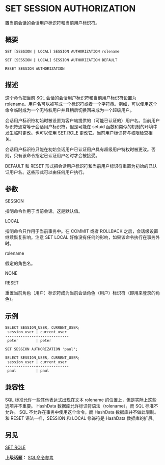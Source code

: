 # SET SESSION AUTHORIZATION

置当前会话的会话用户标识符和当前用户标识符。

## 概要

```
SET [SESSION | LOCAL] SESSION AUTHORIZATION rolename

SET [SESSION | LOCAL] SESSION AUTHORIZATION DEFAULT

RESET SESSION AUTHORIZATION
```

## 描述

这个命令把当前 SQL 会话的会话用户标识符和当前用户标识符设置为 rolename。用户名可以被写成一个标识符或者一个字符串。例如，可以使用这个命令临时成为一个无特权用户并且稍后切换回来成为一个超级用户。

会话用户标识符初始时被设置为客户端提供的（可能已认证的）用户名。当前用户标识符通常等于会话用户标识符，但是可能在 setuid 函数和类似的机制的环境中发生临时更改。也可以使用 [SET ROLE](./set-role.md) 更改它。当前用户标识符与权限检查相关。

会话用户标识符只能在初始会话用户已认证用户具有超级用户特权时被更改。否则，只有该命令指定已认证用户名时才会被接受。

DEFAULT 和 RESET 形式把会话用户标识符和当前用户标识符重置为初始的已认证用户名。这些形式可以由任何用户执行。

## 参数

SESSION

指明命令作用于当前会话。这是默认值。

LOCAL

指明命令只作用于当前事务中。在 COMMIT 或者 ROLLBACK 之后，会话级设置继续恢复影响。注意 SET LOCAL 好像没有任何的影响，如果该命令执行在事务外时。

rolename

假定的角色名。

NONE

RESET

重置当前角色（用户）标识符成为当前会话角色（用户）标识符（即用来登录的角色）。

## 示例

```
SELECT SESSION_USER, CURRENT_USER;
 session_user | current_user 
--------------+--------------
 peter        | peter

SET SESSION AUTHORIZATION 'paul';

SELECT SESSION_USER, CURRENT_USER;
 session_user | current_user 
--------------+--------------
 paul         | paul
```

## 兼容性

SQL 标准允许一些其他表达式出现在文本 rolename 的位置上，但是实际上这些选项并不重要。  HashData 数据库允许标识符语法（rolename），而 SQL 标准不允许。 SQL 不允许在事务中使用这个命令，而  HashData 数据库并不做此限制。 和 RESET 语法一样，SESSION 和 LOCAL 修饰符是 HashData 数据库的扩展。

## 另见

[SET ROLE](./set-role.md)

**上级话题：** [SQL命令参考](./README.md)

